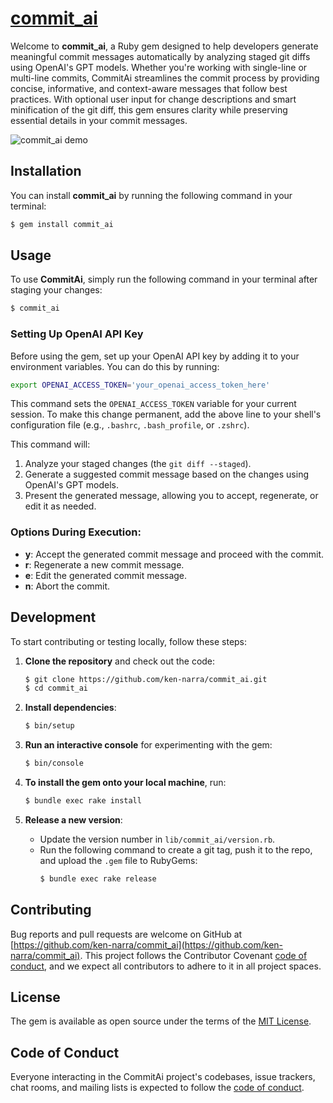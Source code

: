 # [commit_ai](https://rubygems.org/gems/commit_ai)

Welcome to **commit_ai**, a Ruby gem designed to help developers generate meaningful commit messages automatically by analyzing staged git diffs using OpenAI's GPT models. Whether you're working with single-line or multi-line commits, CommitAi streamlines the commit process by providing concise, informative, and context-aware messages that follow best practices. With optional user input for change descriptions and smart minification of the git diff, this gem ensures clarity while preserving essential details in your commit messages.

![commit_ai demo](https://github.com/user-attachments/assets/b3727033-6db0-4d1b-b61b-f32ab9884adc)

## Installation

You can install **commit_ai** by running the following command in your terminal:

```bash
$ gem install commit_ai
```

## Usage

To use **CommitAi**, simply run the following command in your terminal after staging your changes:

```bash
$ commit_ai
```

### Setting Up OpenAI API Key

Before using the gem, set up your OpenAI API key by adding it to your environment variables. You can do this by running:

```bash
export OPENAI_ACCESS_TOKEN='your_openai_access_token_here'
```

This command sets the `OPENAI_ACCESS_TOKEN` variable for your current session. To make this change permanent, add the above line to your shell's configuration file (e.g., `.bashrc`, `.bash_profile`, or `.zshrc`).

This command will:
1. Analyze your staged changes (the `git diff --staged`).
2. Generate a suggested commit message based on the changes using OpenAI's GPT models.
3. Present the generated message, allowing you to accept, regenerate, or edit it as needed.

### Options During Execution:
- **y**: Accept the generated commit message and proceed with the commit.
- **r**: Regenerate a new commit message.
- **e**: Edit the generated commit message.
- **n**: Abort the commit.

## Development

To start contributing or testing locally, follow these steps:

1. **Clone the repository** and check out the code:
   ```bash
   $ git clone https://github.com/ken-narra/commit_ai.git
   $ cd commit_ai
   ```

2. **Install dependencies**:
   ```bash
   $ bin/setup
   ```

3. **Run an interactive console** for experimenting with the gem:
   ```bash
   $ bin/console
   ```

4. **To install the gem onto your local machine**, run:
   ```bash
   $ bundle exec rake install
   ```

5. **Release a new version**:
   - Update the version number in `lib/commit_ai/version.rb`.
   - Run the following command to create a git tag, push it to the repo, and upload the `.gem` file to RubyGems:
     ```bash
     $ bundle exec rake release
     ```

## Contributing

Bug reports and pull requests are welcome on GitHub at [https://github.com/ken-narra/commit_ai](https://github.com/ken-narra/commit_ai). This project follows the Contributor Covenant [code of conduct](https://github.com/ken-narra/commit_ai/blob/master/CODE_OF_CONDUCT.md), and we expect all contributors to adhere to it in all project spaces.

## License

The gem is available as open source under the terms of the [MIT License](https://opensource.org/licenses/MIT).

## Code of Conduct

Everyone interacting in the CommitAi project's codebases, issue trackers, chat rooms, and mailing lists is expected to follow the [code of conduct](https://github.com/ken-narra/commit_ai/blob/master/CODE_OF_CONDUCT.md).

